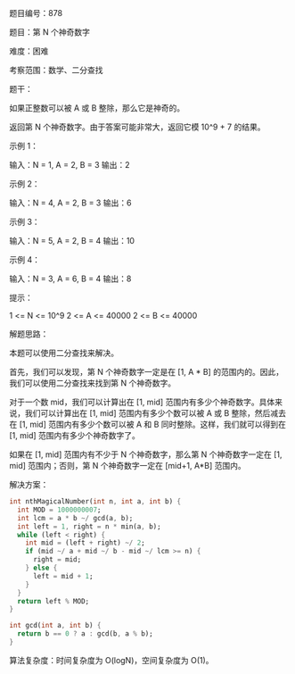 题目编号：878

题目：第 N 个神奇数字

难度：困难

考察范围：数学、二分查找

题干：

如果正整数可以被 A 或 B 整除，那么它是神奇的。

返回第 N 个神奇数字。由于答案可能非常大，返回它模 10^9 + 7 的结果。

示例 1：

输入：N = 1, A = 2, B = 3
输出：2

示例 2：

输入：N = 4, A = 2, B = 3
输出：6

示例 3：

输入：N = 5, A = 2, B = 4
输出：10

示例 4：

输入：N = 3, A = 6, B = 4
输出：8

提示：

1 <= N <= 10^9
2 <= A <= 40000
2 <= B <= 40000

解题思路：

本题可以使用二分查找来解决。

首先，我们可以发现，第 N 个神奇数字一定是在 [1, A * B] 的范围内的。因此，我们可以使用二分查找来找到第 N 个神奇数字。

对于一个数 mid，我们可以计算出在 [1, mid] 范围内有多少个神奇数字。具体来说，我们可以计算出在 [1, mid] 范围内有多少个数可以被 A 或 B 整除，然后减去在 [1, mid] 范围内有多少个数可以被 A 和 B 同时整除。这样，我们就可以得到在 [1, mid] 范围内有多少个神奇数字了。

如果在 [1, mid] 范围内有不少于 N 个神奇数字，那么第 N 个神奇数字一定在 [1, mid] 范围内；否则，第 N 个神奇数字一定在 [mid+1, A*B] 范围内。

解决方案：

```dart
int nthMagicalNumber(int n, int a, int b) {
  int MOD = 1000000007;
  int lcm = a * b ~/ gcd(a, b);
  int left = 1, right = n * min(a, b);
  while (left < right) {
    int mid = (left + right) ~/ 2;
    if (mid ~/ a + mid ~/ b - mid ~/ lcm >= n) {
      right = mid;
    } else {
      left = mid + 1;
    }
  }
  return left % MOD;
}

int gcd(int a, int b) {
  return b == 0 ? a : gcd(b, a % b);
}
```

算法复杂度：时间复杂度为 O(logN)，空间复杂度为 O(1)。